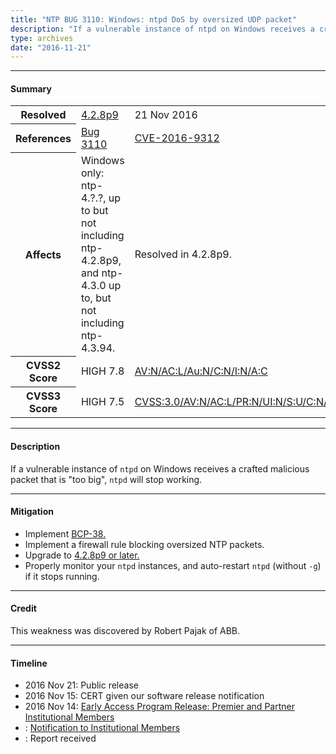 ```yaml
---
title: "NTP BUG 3110: Windows: ntpd DoS by oversized UDP packet"
description: "If a vulnerable instance of ntpd on Windows receives a crafted malicious packet that is too big, ntpd will stop working. This bug was resolved in NTP 4.2.8p9."
type: archives
date: "2016-11-21"
---
```


* * *

#### Summary

<table>
  <tbody>
	<tr>
		<th><b>Resolved</b></th>
		<td><a href="/support/securitynotice/4_2_8p9-release-announcement/">4.2.8p9</a></td>
		<td>21 Nov 2016</td>
	</tr>
	<tr>
		<th><b>References</b></th>
		<td><a href="https://bugs.ntp.org/show_bug.cgi?id=3110">Bug 3110</a></td>
		<td><a href="https://nvd.nist.gov/vuln/detail/CVE-2016-9312">CVE-2016-9312</a></td>
	</tr>
	<tr>
		<th><b>Affects</b></th>
		<td>Windows only: ntp-4.?.?, up to but not including ntp-4.2.8p9,<br> and ntp-4.3.0 up to, but not including ntp-4.3.94.</td>
		<td>Resolved in 4.2.8p9.</td>
	</tr>
	<tr>
		<th><b>CVSS2 Score</b></th>
		<td>HIGH 7.8</td>
		<td><a href="https://nvd.nist.gov/vuln-metrics/cvss/v2-calculator?calculator&version=2.0&vector=(AV:N/AC:L/Au:N/C:N/I:N/A:C)">AV:N/AC:L/Au:N/C:N/I:N/A:C</a></td>
	</tr>
	<tr>
		<th><b>CVSS3 Score<b></th>
		<td>HIGH 7.5</td>
		<td><a href="https://www.first.org/cvss/calculator/3.0#CVSS:3.0/AV:N/AC:L/PR:N/UI:N/S:U/C:N/I:N/A:H">CVSS:3.0/AV:N/AC:L/PR:N/UI:N/S:U/C:N/I:N/A:H</a></td>
	</tr>	
  </tbody>	
</table>

* * *
    
#### Description 

If a vulnerable instance of `ntpd` on Windows receives a crafted malicious packet that is "too big", `ntpd` will stop working.

* * *
    
#### Mitigation

* Implement [BCP-38.](http://www.bcp38.info/index.php/Main_Page) 
* Implement a firewall rule blocking oversized NTP packets.
* Upgrade to [4.2.8p9 or later.](/downloads/)
* Properly monitor your `ntpd` instances, and auto-restart `ntpd` (without `-g`) if it stops running. 

* * *

#### Credit

This weakness was discovered by Robert Pajak of ABB.

* * *

#### Timeline

* 2016 Nov 21: Public release
* 2016 Nov 15: CERT given our software release notification 
* 2016 Nov 14: [Early Access Program Release: Premier and Partner Institutional Members](https://www.nwtime.org/membership/benefits/)
* : [Notification to Institutional Members](https://www.nwtime.org/membership/benefits/)
* : Report received